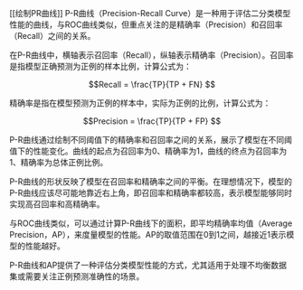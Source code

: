 
[[绘制PR曲线]]
P-R曲线（Precision-Recall Curve）是一种用于评估二分类模型性能的曲线，与ROC曲线类似，但重点关注的是精确率（Precision）和召回率（Recall）之间的关系。

在P-R曲线中，横轴表示召回率（Recall），纵轴表示精确率（Precision）。召回率是指模型正确预测为正例的样本比例，计算公式为：

$$Recall = \frac{TP}{TP + FN} $$

精确率是指在模型预测为正例的样本中，实际为正例的比例，计算公式为：

$$Precision = \frac{TP}{TP + FP} $$

P-R曲线通过绘制不同阈值下的精确率和召回率之间的关系，展示了模型在不同阈值下的性能变化。曲线的起点为召回率为0、精确率为1，曲线的终点为召回率为1、精确率为总体正例比例。

P-R曲线的形状反映了模型在召回率和精确率之间的平衡。在理想情况下，模型的P-R曲线应该尽可能地靠近右上角，即召回率和精确率都较高，表示模型能够同时实现高召回率和高精确率。

与ROC曲线类似，可以通过计算P-R曲线下的面积，即平均精确率均值（Average Precision，AP），来度量模型的性能。AP的取值范围在0到1之间，越接近1表示模型的性能越好。

P-R曲线和AP提供了一种评估分类模型性能的方式，尤其适用于处理不均衡数据集或需要关注正例预测准确性的场景。